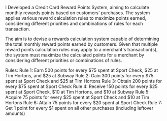 I Developed a Credit Card Reward Points System, aiming to calculate monthly rewards points based on customers' purchases. 
The system applies various reward calculation rules to maximize points earned, considering different priorities and combinations of rules for each transaction.

The aim is to devise a rewards calculation system capable of determining the total monthly reward points earned by customers. 
Given that multiple reward points calculation rules may apply to a merchant's transaction(s), the system must maximize the calculated 
points for a merchant by considering different priorities or combinations of rules.

Rules:
Rule 1: Earn 500 points for every $75 spent at Sport Check, $25 at Tim Hortons, and $25 at Subway
Rule 2: Gain 300 points for every $75 spent at Sport Check and $25 at Tim Hortons
Rule 3: Obtain 200 points for every $75 spent at Sport Check
Rule 4: Receive 150 points for every $25 spent at Sport Check, $10 at Tim Hortons, and $10 at Subway
Rule 5: Acquire 75 points for every $25 spent at Sport Check and $10 at Tim Hortons
Rule 6: Attain 75 points for every $20 spent at Sport Check
Rule 7: Get 1 point for every $1 spent on all other purchases (including leftover amounts)
